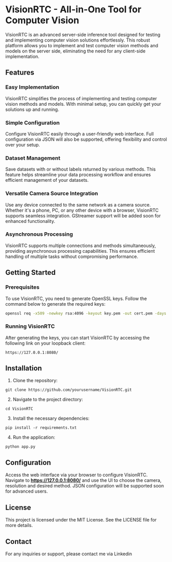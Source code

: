# VisionRTC - All-in-One Tool for Computer Vision

VisionRTC is an advanced server-side inference tool designed for testing and implementing computer vision solutions effortlessly. This robust platform allows you to implement and test computer vision methods and models on the server side, eliminating the need for any client-side implementation.

## Features

### Easy Implementation
VisionRTC simplifies the process of implementing and testing computer vision methods and models. With minimal setup, you can quickly get your solutions up and running.

### Simple Configuration
Configure VisionRTC easily through a user-friendly web interface. Full configuration via JSON will also be supported, offering flexibility and control over your setup.

### Dataset Management
Save datasets with or without labels returned by various methods. This feature helps streamline your data processing workflow and ensures efficient management of your datasets.

### Versatile Camera Source Integration
Use any device connected to the same network as a camera source. Whether it's a phone, PC, or any other device with a browser, VisionRTC supports seamless integration. GStreamer support will be added soon for enhanced functionality.

### Asynchronous Processing
VisionRTC supports multiple connections and methods simultaneously, providing asynchronous processing capabilities. This ensures efficient handling of multiple tasks without compromising performance.

## Getting Started

### Prerequisites

To use VisionRTC, you need to generate OpenSSL keys. Follow the command below to generate the required keys:

```sh
openssl req -x509 -newkey rsa:4096 -keyout key.pem -out cert.pem -days 365 -nodes
```

### Running VisionRTC

After generating the keys, you can start VisionRTC by accessing the following link on your loopback client:

```
https://127.0.0.1:8080/
```

## Installation

1. Clone the repository:
```
git clone https://github.com/yourusername/VisionRTC.git
```
2. Navigate to the project directory:
```
cd VisionRTC
```
3. Install the necessary dependencies:
```
pip install -r requirements.txt
```
4. Run the application:
```
python app.py
```


## Configuration
Access the web interface via your browser to configure VisionRTC. Navigate to **https://127.0.0.1:8080/** and use the UI to choose the camera, resolution and desired method. JSON configuration will be supported soon for advanced users.

## License
This project is licensed under the MIT License. See the LICENSE file for more details.

## Contact
For any inquiries or support, please contact me via Linkedin
